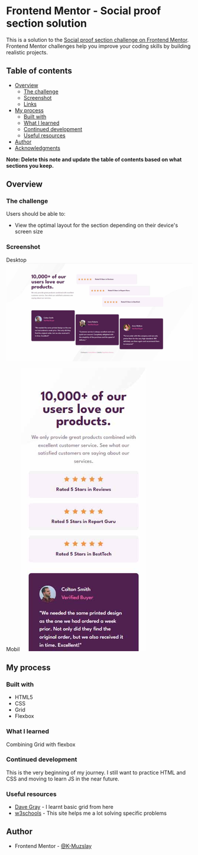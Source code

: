# Frontend Mentor - Social proof section solution

This is a solution to the [Social proof section challenge on Frontend Mentor](https://www.frontendmentor.io/challenges/social-proof-section-6e0qTv_bA). Frontend Mentor challenges help you improve your coding skills by building realistic projects.

## Table of contents

- [Overview](#overview)
  - [The challenge](#the-challenge)
  - [Screenshot](#screenshot)
  - [Links](#links)
- [My process](#my-process)
  - [Built with](#built-with)
  - [What I learned](#what-i-learned)
  - [Continued development](#continued-development)
  - [Useful resources](#useful-resources)
- [Author](#author)
- [Acknowledgments](#acknowledgments)

**Note: Delete this note and update the table of contents based on what sections you keep.**

## Overview

### The challenge

Users should be able to:

- View the optimal layout for the section depending on their device's screen size

### Screenshot

Desktop
![Desktop](screenshots/desktop-screenshot.jpg)

Mobil
![Mobil](screenshots/mobile-screenshot.jpg)

## My process

### Built with

- HTML5
- CSS
- Grid
- Flexbox

### What I learned

Combining Grid with flexbox

### Continued development

This is the very beginning of my journey.
I still want to practice HTML and CSS and moving to learn JS in the near future.

### Useful resources

- [Dave Gray](https://www.youtube.com/c/DaveGrayTeachesCode) - I learnt basic grid from here
- [w3schools](https://www.w3schools.com/) - This site helps me a lot solving specific problems

## Author

- Frontend Mentor - [@K-Muzslay](https://www.frontendmentor.io/profile/K-Muzslay)
